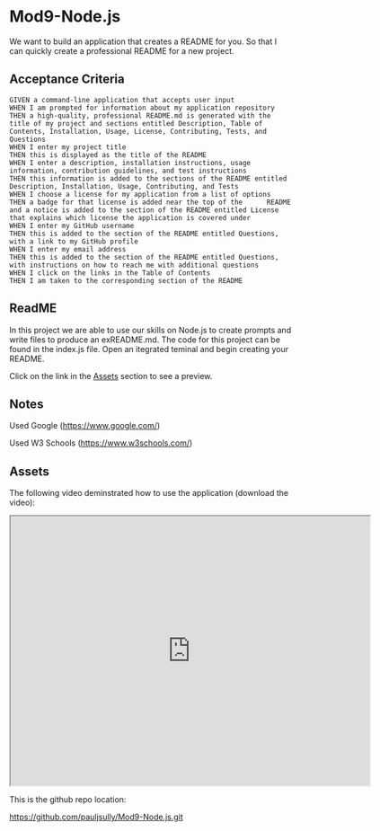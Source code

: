 # Mod9-Node.js

We want to build an application that creates a README for you. So that I can quickly create a professional README for a new project.

## Acceptance Criteria

    GIVEN a command-line application that accepts user input
    WHEN I am prompted for information about my application repository
    THEN a high-quality, professional README.md is generated with the title of my project and sections entitled Description, Table of Contents, Installation, Usage, License, Contributing, Tests, and Questions
    WHEN I enter my project title
    THEN this is displayed as the title of the README
    WHEN I enter a description, installation instructions, usage information, contribution guidelines, and test instructions
    THEN this information is added to the sections of the README entitled Description, Installation, Usage, Contributing, and Tests
    WHEN I choose a license for my application from a list of options
    THEN a badge for that license is added near the top of the      README and a notice is added to the section of the README entitled License that explains which license the application is covered under
    WHEN I enter my GitHub username
    THEN this is added to the section of the README entitled Questions, with a link to my GitHub profile
    WHEN I enter my email address
    THEN this is added to the section of the README entitled Questions, with instructions on how to reach me with additional questions
    WHEN I click on the links in the Table of Contents
    THEN I am taken to the corresponding section of the README  


## ReadME

In this project we are able to use our skills on Node.js to create prompts and write files to produce an exREADME.md. The code for this project can be found in the index.js file. Open an itegrated teminal and begin creating your README.

Click on the link in the [Assets](#assets) section to see a preview.

## Notes

Used Google (https://www.google.com/)

Used W3 Schools (https://www.w3schools.com/)


## Assets

The following video deminstrated how to use the application (download the video):

<iframe src="https://drive.google.com/file/d/1EgNWjoTF2DV-Skez-knbr3ENyAo3e8cB/preview" width="640" height="480"></iframe>


This is the github repo location:

https://github.com/pauljsully/Mod9-Node.js.git 


